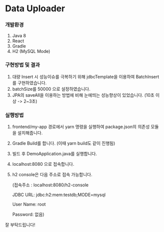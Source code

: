 # Data Uploader

### 개발환경
1. Java 8
2. React
3. Gradle
4. H2 (MySQL Mode)

### 구현방법 및 결과
1. 대량 Insert 시 성능이슈를 극복하기 위해 jdbcTemplate을 이용하여 BatchInsert를 구현하였습니다.
2. batchSize를 50000 으로 설정하였습니다.
3. JPA의 saveAll을 이용하는 방법에 비해 눈에띄는 성능향상이 있었습니다. (10초 이상 -> 2~3초)

### 실행방법
1. frontend/my-app 경로에서 yarn 명령을 실행하여 package.json의 의존성 모듈을 설치해줍니다.
2. Gradle Build를 합니다. (이때 yarn build도 같이 진행됨)
3. 빌드 후 DemoApplication.java를 실행합니다.
4. localhost:8080 으로 접속합니다.
5. h2 console은 다음 주소로 접속 가능합니다.

    (접속주소 : localhost:8080/h2-console 
   
    JDBC URL: jdbc:h2:mem:testdb;MODE=mysql
   
    User Name: root
   
    Password: 없음)

잘 부탁드립니다!
